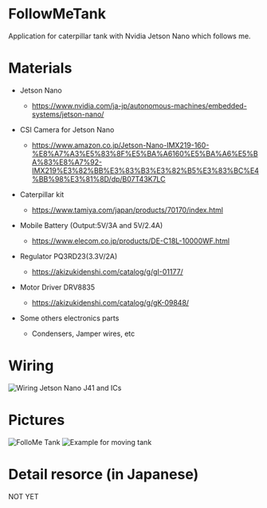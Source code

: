 # FollowMeTank
Application for caterpillar tank with Nvidia Jetson Nano which follows me.

# Materials
* Jetson Nano
    * https://www.nvidia.com/ja-jp/autonomous-machines/embedded-systems/jetson-nano/

* CSI Camera for Jetson Nano
    * https://www.amazon.co.jp/Jetson-Nano-IMX219-160-%E8%A7%A3%E5%83%8F%E5%BA%A6160%E5%BA%A6%E5%BA%83%E8%A7%92-IMX219%E3%82%BB%E3%83%B3%E3%82%B5%E3%83%BC%E4%BB%98%E3%81%8D/dp/B07T43K7LC

* Caterpillar kit
    * https://www.tamiya.com/japan/products/70170/index.html

* Mobile Battery (Output:5V/3A and 5V/2.4A)
    * https://www.elecom.co.jp/products/DE-C18L-10000WF.html

* Regulator PQ3RD23(3.3V/2A)
    * https://akizukidenshi.com/catalog/g/gI-01177/

* Motor Driver DRV8835
    * https://akizukidenshi.com/catalog/g/gK-09848/

* Some others electronics parts
    * Condensers, Jamper wires, etc

# Wiring
![Wiring Jetson Nano J41 and ICs](https://github.com/kanlkan/FollowMeTank/blob/main/resource/Wiring_JetsonNano_ICs.png)

# Pictures
![FolloMe Tank](https://github.com/kanlkan/FollowMeTank/blob/main/resource/caterpillar.JPG)
![Example for moving tank](https://github.com/kanlkan/FollowMeTank/blob/main/resource/follow_me_tank.gif)

# Detail resorce (in Japanese)
NOT YET
